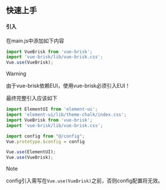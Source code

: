 <h2>快速上手</h2>



#### 引入

在main.js中添加如下内容

```js
import VueBrisk from 'vue-brisk';
import 'vue-brisk/lib/vue-brisk.css';
Vue.use(VueBrisk);
```



> [!Warning]
>
> 由于vue-brisk依赖EUI，使用vue-brisk必须引入EUI！



最终完整引入应该如下

```js
import ElementUI from 'element-ui';
import 'element-ui/lib/theme-chalk/index.css';
import VueBrisk from 'vue-brisk';
import 'vue-brisk/lib/vue-brisk.css';

import config from "@/config";
Vue.prototype.$config = config

Vue.use(ElementUI);
Vue.use(VueBrisk);
```

> [!Note]
>
> config引入需写在`Vue.use(VueBrisk)`之前，否则config配置将无效。
